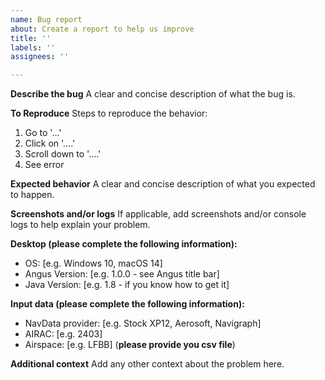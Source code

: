 ```yaml
---
name: Bug report
about: Create a report to help us improve
title: ''
labels: ''
assignees: ''

---
```


**Describe the bug**
A clear and concise description of what the bug is.

**To Reproduce**
Steps to reproduce the behavior:
1. Go to '...'
2. Click on '....'
3. Scroll down to '....'
4. See error

**Expected behavior**
A clear and concise description of what you expected to happen.

**Screenshots and/or logs**
If applicable, add screenshots and/or console logs to help explain your problem.

**Desktop (please complete the following information):**
 - OS: [e.g. Windows 10, macOS 14]
 - Angus Version: [e.g. 1.0.0 - see Angus title bar]
 - Java Version: [e.g. 1.8 - if you know how to get it]

**Input data (please complete the following information):**
 - NavData provider: [e.g. Stock XP12, Aerosoft, Navigraph]
 - AIRAC: [e.g. 2403]
 - Airspace: [e.g. LFBB] (**please provide you csv file**)

**Additional context**
Add any other context about the problem here.

